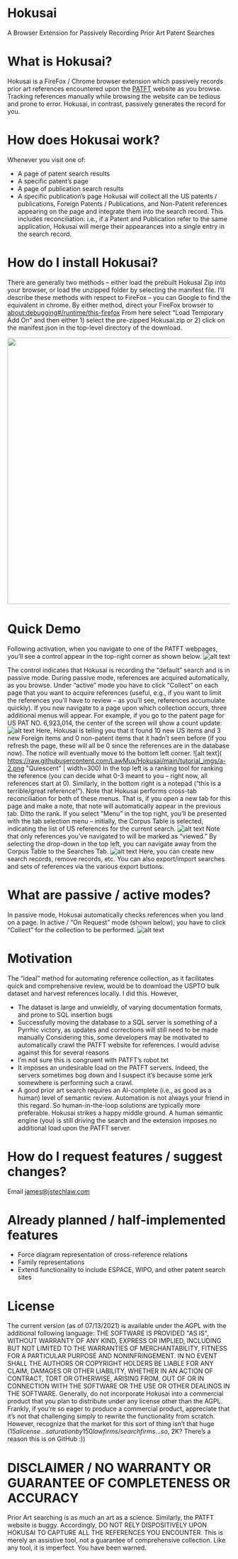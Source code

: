 # Hokusai
A Browser Extension for Passively Recording Prior Art Patent Searches
# What is Hokusai?
Hokusai is a FireFox / Chrome browser extension which passively records prior art references encountered upon the [PATFT](https://patft.uspto.gov/) website as you browse.  Tracking references manually while browsing the website can be tedious and prone to error.  Hokusai, in contrast, passively generates the record for you.
# How does Hokusai work?
Whenever you visit one of:
* A page of patent search results
* A specific patent’s page
* A page of publication search results
* A specific publication’s page
Hokusai will collect all the US patents / publications, Foreign Patents / Publications, and Non-Patent references appearing on the page and integrate them into the search record.   This includes reconciliation: i.e., if a Patent and Publication refer to the same application, Hokusai will merge their appearances into a single entry in the search record.
# How do I install Hokusai?
There are generally two methods – either load the prebuilt Hokusai Zip into your browser, or load the unzipped folder by selecting the manifest file.  I’ll describe these methods with respect to FireFox – you can Google to find the equivalent in chrome.
By either method, direct your FireFox browser to 
[about:debugging#/runtime/this-firefox]( about:debugging#/runtime/this-firefox)
From here select “Load Temporary Add On” and then either 1) select the pre-zipped Hokusai.zip or 2) click on the manifest.json in the top-level directory of the download.

<kbd><img src="https://raw.githubusercontent.com/LawMux/Hokusai/main/tutorial_imgs/a-6.png" width="600" ></kbd>
# Quick Demo
Following activation, when you navigate to one of the PATFT webpages, you’ll see a control appear in the top-right corner as shown below.
![alt text]( https://raw.githubusercontent.com/LawMux/Hokusai/main/tutorial_imgs/a-0.png "PATFT Landing Page Post Activation")

The control indicates that Hokusai is recording the “default” search and is in passive mode.  During passive mode, references are acquired automatically, as you browse.  Under “active” mode you have to click “Collect” on each page that you want to acquire references (useful, e.g., if you want to limit the references you’ll have to review – as you’ll see, references accumulate quickly).
If you now navigate to a page upon which collection occurs, three additional menus will appear.  For example, if you go to the patent page for US PAT NO. 6,923,014, the center of the screen will show a count update:
![alt text]( https://raw.githubusercontent.com/LawMux/Hokusai/main/tutorial_imgs/a-1.png "First Encounter")
Here, Hokusai is telling you that it found 10 new US items and 3 new Foreign items and 0 non-patent items that it hadn’t seen before (if you refresh the page, these will all be 0 since the references are in the database now).  The notice will eventually move to the bottom left corner.
![alt text]( https://raw.githubusercontent.com/LawMux/Hokusai/main/tutorial_imgs/a-2.png "Quiescent" | width=300)
In the top left is a ranking tool for ranking the reference (you can decide what 0-3 meant to you – right now, all references start at 0).  Similarly, in the bottom right is a notepad (“this is a terrible/great reference!”).  Note that Hokusai performs cross-tab reconciliation for both of these menus.  That is, if you open a new tab for this page and make a note, that note will automatically appear in the previous tab.  Ditto the rank.
If you select “Menu” in the top right, you’ll be presented with the tab selection menu – initially, the Corpus Table is selected, indicating the list of US references for the current search.
![alt text]( https://raw.githubusercontent.com/LawMux/Hokusai/main/tutorial_imgs/a-3.png "Corpus Tab" )
Note that only references you’ve navigated to will be marked as “viewed.”  By selecting the drop-down in the top left, you can navigate away from the Corpus Table to the Searches Tab.
![alt text]( https://raw.githubusercontent.com/LawMux/Hokusai/main/tutorial_imgs/a-4.png "Searches Tab")
Here, you can create new search records, remove records, etc.  You can also export/import searches and sets of references via the various export buttons.
# What are passive / active modes?
In passive mode, Hokusai automatically checks references when you land on a page.
In active / “On Request” mode (shown below), you have to click “Collect” for the collection to be performed.
![alt text]( https://raw.githubusercontent.com/LawMux/Hokusai/main/tutorial_imgs/a-5.png "Active Mode" )

# Motivation
The “ideal” method for automating reference collection, as it facilitates quick and comprehensive review, would be to download  the USPTO bulk dataset and harvest references locally.  I did this.  However,  
* The dataset is large and unwieldly, of varying documentation formats, and prone to SQL insertion bugs 
* Successfully moving the database to a SQL server is something of a Pyrrhic victory, as updates and corrections will still need to be made manually 
Considering this, some developers may be motivated to automatically crawl the PATFT website for references.  I would advise against this for several reasons
* I’m not sure this is congruent with PATFT’s robot.txt
* It imposes an undesirable load on the PATFT servers.  Indeed, the servers sometimes bog down and I suspect it’s because some jerk somewhere is performing such a crawl. 
* A good prior art search requires an AI-complete (i.e., as good as a human) level of semantic review.  Automation is not always your friend in this regard.  So human-in-the-loop solutions are typically more preferable.
Hokusai strikes a happy middle ground.  A human semantic engine (you) is still driving the search and the extension imposes no additional load upon the PATFT server. 
 # How do I request features / suggest changes?
Email [james@jstechlaw.com](mailto:james@jstechlaw.com)
# Already planned / half-implemented features
* Force diagram representation of cross-reference relations
* Family representations
* Extend functionality to include ESPACE, WIPO, and other patent search sites
# License
The current version (as of 07/13/2021) is available under the AGPL with the additional following language:
THE SOFTWARE IS PROVIDED "AS IS", WITHOUT WARRANTY OF ANY KIND, EXPRESS OR IMPLIED, INCLUDING BUT NOT LIMITED TO THE WARRANTIES OF MERCHANTABILITY, FITNESS FOR A PARTICULAR PURPOSE AND NONINFRINGEMENT. IN NO EVENT SHALL THE AUTHORS OR COPYRIGHT HOLDERS BE LIABLE FOR ANY CLAIM, DAMAGES OR OTHER LIABILITY, WHETHER IN AN ACTION OF CONTRACT, TORT OR OTHERWISE, ARISING FROM, OUT OF OR IN CONNECTION WITH THE SOFTWARE OR THE USE OR OTHER DEALINGS IN THE SOFTWARE.
Generally, do not incorporate Hokusai into a commercial product that you plan to distribute under any license other than the AGPL.  Frankly, if you’re so eager to produce a commercial product, appreciate that it’s not that challenging simply to rewrite the functionality from scratch.  However, recognize that the market for this sort of thing isn’t that huge ($15 a license . . . saturation by 150 law firms / search firms . . . so, ~$2K?  There’s a reason this is on GitHub :)) 
# DISCLAIMER / NO WARRANTY OR GUARANTEE OF COMPLETENESS OR ACCURACY
Prior Art searching is as much an art as a science.  Similarly, the PATFT website is buggy.  Accordingly, DO NOT RELY DISPOSITIVELY UPON HOKUSAI TO CAPTURE ALL THE REFERENCES YOU ENCOUNTER.  This is merely an assistive tool, not a guarantee of comprehensive collection.  Like any tool, it is imperfect.  You have been warned.




